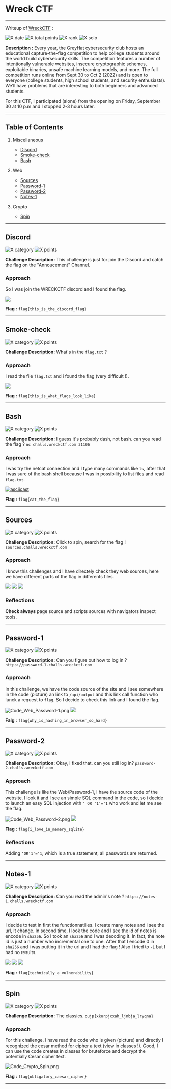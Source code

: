 # Wreck CTF

---

Writeup of  [WreckCTF](https://wreckctf.com/) :

![X date](https://img.shields.io/badge/date-30/09/2022-yellow.svg)
![X total points](https://img.shields.io/badge/total_points-888-blue.svg)
![X rank](https://img.shields.io/badge/team_ranking-274%2F524-purple.svg)
![X solo](https://img.shields.io/badge/team-alone-orange.svg)

**Description :** Every year, the GreyHat cybersecurity club hosts an educational capture-the-flag competition to help college students around the world build cybersecurity skills. The competition features a number of intentionally vulnerable websites, insecure cryptographic schemes, exploitable binaries, unsafe machine learning models, and more. The full competition runs online from Sept 30 to Oct 2 (2022) and is open to everyone (college students, high school students, and security enthusiasts). We’ll have problems that are interesting to both beginners and advanced students.

For this CTF, I participated (alone) from the opening on Friday, September 30 at 10 p.m and I stopped 2-3 hours later.

---

## **Table of Contents**

1. Miscellaneous
    - [Discord](#Discord)
    - [Smoke-check](#Smoke-check)
    - [Bash](#Bash)

2. Web
    - [Sources](#Sources)
    - [Password-1](#Password-1)
    - [Password-2](#Password-2)
    - [Notes-1](#Notes-1)

3. Crypto
    - [Spin](#Spin)

---

## Discord

![X category](https://img.shields.io/badge/category-Miscellaneous-blue.svg)
![X points](https://img.shields.io/badge/points-1-green.svg)

**Challenge Description:** This challenge is just for join the Discord and catch the flag on the "Annoucement" Channel.

### Approach

So I was join the WRECKCTF discord and I found the flag.

**![](https://lh5.googleusercontent.com/IyzwdctQmK2MI-Ou49OuqAqTZ9GMsYLijjKParaJg5vdrUk5AgUsMpKlZhiiOOKoCshP8GQjK-TmV92V38RVCTtY4i3_TOi0whEQ9jaCHYW-Yyr8vkhE7ZK5eKHp-hh71zCz19Rqn4egj55DveMpMIGAm1v8V8h9To9Zi3qznmT3mJow5kxEiuWS2A)**

**Flag :** `flag{this_is_the_discord_flag}`

---

## Smoke-check

![X category](https://img.shields.io/badge/category-Miscellaneous-blue.svg)
![X points](https://img.shields.io/badge/points-1-green.svg)

**Challenge Description:** What's in the `flag.txt` ?

### Approach

I read the file `flag.txt` and i found the flag (very difficult !).

**![](https://lh3.googleusercontent.com/6neOk4WevSmyyVmO3AEvbDUhyMlxhUnWsuzXoZEI_T5mZlvOTBnBr1bm_UCTRtLhUrPsytlAQJaFF8OUKa30It6T9AbL-UvMd-wvsSpXbXSb8Y5HyYc2-Ic0BkIyp_3Q4D5fFr7uboKX_4W7lcLEafn_J8NAEITiUo-NqXa2ieaJ4qpwOFhUAOsfbw)**

**Flag :** `flag{this_is_what_flags_look_like}`

---

## Bash

![X category](https://img.shields.io/badge/category-Miscellaneous-blue.svg)
![X points](https://img.shields.io/badge/points-112-green.svg)

**Challenge Description:** I guess it's probably dash, not bash. can you read the flag ?
`nc challs.wreckctf.com 31106`

### Approach

I was try the netcat connection and I type many commands like `ls`, after that I was sure of the bash shell because I was in possibility to list files and read `flag.txt`.

[![asciicast](https://asciinema.org/a/lg8Z8SHBiTwVfyjbQZEIaedVv.svg)](https://asciinema.org/a/lg8Z8SHBiTwVfyjbQZEIaedVv)

**Flag :** `flag{cat_the_flag}`

---

## Sources

![X category](https://img.shields.io/badge/category-Miscellaneous-blue.svg)
![X points](https://img.shields.io/badge/points-100-green.svg)

**Challenge Description:** Click to spin, search for the flag !
`sources.challs.wreckctf.com`

### Approach

I know this challenges and I have directely check they web sources, here we have different parts of the flag in differents files.

**![](https://lh6.googleusercontent.com/SZBQda3E0fBXwplp-vAXZCYPHcLVKq1_pC3KMNfnwmkWMM4m9pAay4GMiMTQlhuVT9IsZPEVEFczoLNzaB3Svae-MMckC-XJrBgbesUDfx3fjLvDpcrOi_L645jYlhDeZDvI9N5Cz4eW16GZrlfN-8l8YPvS0m_RoHvsWtbiY_jLNbCiLKuSi_2VOQ)**
**![](https://lh4.googleusercontent.com/5kCYh93q1Wxch2VpBAhISm_Z7LnQMp6A8vgYSJtdOMbDm5pGjgS1BTkODaH9hyPKKiPt--6_v-CSRmH1tPY2HYTNqPWiTJOXqclG_l4EHzSIA--UkcmXEt_h-cXt5Q8-Mr3sLUu1kmA46UgRcsVBI-Jh8QKiKyiEjkGVw5X3QKbfrCLW5yspygopNg)**
**![](https://lh3.googleusercontent.com/oN2n_GpUP0SHSm1o38aAZNeeUZiEyhJNb8hp03979OG8pRKo61eOUI1GQT3T9mOuVzi68sTIDNupD9TAaFypnQzIlxebmKtmvRBOQ_HBy-wNNVWxEfu4tMDpuK2gi5Allc8jadTMEnF-AhqyaAwRG2g45M0QzTirwiRallrYQad2kzf78tfMeTa47w)**

### Reflections

**Check always** page source and scripts sources with navigators inspect tools.

---

## Password-1

![X category](https://img.shields.io/badge/category-Web-blue.svg)
![X points](https://img.shields.io/badge/points-130-green.svg)

**Challenge Description:** Can you figure out how to log in ?
`https://password-1.challs.wreckctf.com`

### Approach

In this challenge, we have the code source of the site and I see somewhere in the code (picture) an link to `/api/output` and this link call function who lunck a request to `flag`. So I decide to check this link and I found the flag.

![Code_Web_Password-1.png](Images/Code_Web_Password-1.png)
**![](https://lh4.googleusercontent.com/s41kY_7K20Q80B-1M_grTPDzI1mzLrB8XIPFiG-rQGYmcPUY3Yx376A63cma67wxIgi5I63eS1wBfWDA4Ja9Ui7FdvmIOSYi73VY7slnTElsF-7NjvReYAkckdN_bGnd7ygtfehldEYjbZ4RG0HOYRmCrWjPUH08NJpqJsB01vacsZrVNEPCdUxFIg)**

**Falg :** `flag{why_is_hashing_in_browser_so_hard}`

---

## Password-2

![X category](https://img.shields.io/badge/category-Web-blue.svg)
![X points](https://img.shields.io/badge/points-183-green.svg)

**Challenge Description:** Okay, i fixed that. can you still log in?
`password-2.challs.wreckctf.com`

### Approach

This challenge is like the Web/Password-1, I have the source code of the website. I look it and I see an simple SQL command in the code, so i decide to launch an easy SQL injection with `' OR '1'='1` who work and let me see the flag.

![Code_Web_Password-2.png](Images/Code_Web_Password-2.png)
**![](https://lh5.googleusercontent.com/3d0NUjPDfAR1-XM8vpgvKiYdN3n92NEeLFeQWWCKcjqxfpiNAxhwgRQDq-Jf0a1-DPay9geIAAK8tpnr2z-fTelKtEi8BM6sOeQYljNT4eJ-djflke0oILvwhmQiXs5eY4epq5RjcXP3_ywCZ841X_nWT9otLxYXF2zYaVLtljzjqjIDQi1Rvgm13w)**

**Flag :** `flag{i_love_in_memery_sqlite}`

### Reflections

Adding `'OR'1'='1`, which is a true statement, all passwords are returned.

---

## Notes-1

![X category](https://img.shields.io/badge/category-Web-blue.svg)
![X points](https://img.shields.io/badge/points-245-green.svg)

**Challenge Description:** Can you read the admin's note ?
`https://notes-1.challs.wreckctf.com`

### Approach

I decide to test in first the functionnatilies. I create many notes and i see the url, It change. In second time, I look the code and I see the id of notes is encode in `sha256`. So I took an `sha256` and I was decoding it. In fact, the note id is just a number who incremental one to one. After that I encode 0 in `sha256` and i was putting it in the url and I had the flag !
Also I tried to `-1` but I had no results.

**![](https://lh3.googleusercontent.com/Yj-JGksjg9pMLqoJe-AlBHrCFl7_mqCkNvpSbxMm6o7LUFH5HZWIAKKyupRhj1zPWQ_1De2twzIx4LUSLWJvJJ31ua_8m-17NAb0nHfTGwtcvE44sdZzOHI8UedMbfucI4PWqQrYxFaZok2nbRnvfqBvKg225ibbR9Ad7LBV49GYtZRF2qYAyOSptg)**
**![](https://lh5.googleusercontent.com/idH3JzUsLlx8w7itl6DlSeMdaENTDpLibpdiWu4jLUCg_tgjOJMg7q22tfiOP-F7uXNM3OiF62q__zPnCggu8bJI7p0ug5IifI9wt536boH2Bepd7Mk4JW-iUz9Kszje_y-4FuC0E9IcFI7NA5bk6fcxXJjprblRvGcyCK6IZGwABW7bG3UsAfqFbQ)**
**![](https://lh4.googleusercontent.com/ZajDEgh2PO3h2tq78nwKIkrGpKVufEC69H6aEehkmh7rEIDetNToAtCtXe-Ce4Rmi73DCtrQFzApAxMbrSOuxC0Ao0V2P2HKq5jKLFdxlsPMZLQWZRw09bcJTUnCg6AwRjE5zcL40rIHSRpPLSdeJSGAtC505r-VJPwPpePDhW1lbkA91_-IbXNanQ)**

**Flag :** `flag{technically_a_vulnerability}`

---

## Spin

![X category](https://img.shields.io/badge/category-Crypto-blue.svg)
![X points](https://img.shields.io/badge/points-116-green.svg)

**Challenge Description:** The classics.
`oujp{xkurpjcxah_ljnbja_lryqna}`

### Approach

For this challenge, I have read the code who is given (picture) and directly I recognized the cesar method for cipher a text (view in classes !). Good, I can use the code creates in classes for bruteforce and decrypt the potentially Cesar cipher text.

![Code_Crypto_Spin.png](Images/Code_Crypto_Spin.png)

**Flag :** `flag{obligatory_caesar_cipher}`

---
